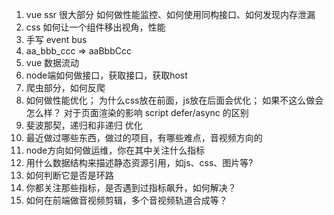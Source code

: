 1. vue ssr 很大部分
   如何做性能监控、如何使用同构接口、如何发现内存泄漏
2. css 如何让一个组件移出视角，性能
3. 手写 event bus
4. aa_bbb_ccc => aaBbbCcc
5. vue 数据流动
6. node端如何做接口，获取接口，获取host
7. 爬虫部分，如何反爬
8. 如何做性能优化；
	为什么css放在前面，js放在后面会优化；
	如果不这么做会怎么样？
	对于页面渲染的影响
	script defer/async 的区别
9. 斐波那契，递归和非递归 优化
10. 最近做过哪些东西，做过的项目，有哪些难点，音视频方向的
11. node方向如何做运维，你在其中关注什么指标
12. 用什么数据结构来描述静态资源引用，如js、css、图片等?
13. 如何判断它是否是环路
14. 你都关注那些指标，是否遇到过指标飙升，如何解决？
15. 如何在前端做音视频剪辑，多个音视频轨道合成等？